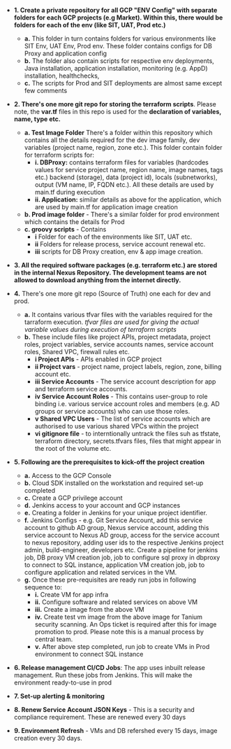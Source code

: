 - **1. Create a private repository for all GCP "ENV Config" with separate folders for each GCP projects (e.g Market). Within this, there would be folders for each of the env (like SIT, UAT, Prod etc.)**
  - **a.** This folder in turn contains folders for various environments like SIT Env, UAT Env, Prod env. These folder contains configs for DB Proxy and application config
  - **b.** The folder also contain scripts for respective env deployments, Java installation, application installation, monitoring (e.g. AppD) installation, healthchecks,
  - **c.** The scripts for Prod and SIT deployments are almost same except few comments
 
- **2. There's one more git repo for storing the terraform scripts**. Please note, the **var.tf** files in this repo is used for the **declaration of variables, name, type etc.**
  - **a. Test Image Folder** There's a folder within this repository which contains all the details required for the dev image family, dev variables (project name, region, zone etc.). This folder contain folder for terraform scripts for:
     - **i. DBProxy:** contains terraform files for variables (hardcodes values for service project name, region name, image names, tags etc.) backend (storage), data (project id), locals (subnetworks), output (VM name, IP, FQDN etc.). All these details are used by main.tf during execution
     - **ii. Application:** similar details as above for the application, which are used by main.tf for application image creation
   - **b. Prod image folder** - There's a similar folder for prod environment which contains the details for Prod
   - **c. groovy scripts** - Contains
     - **i** Folder for each of the environments like SIT, UAT etc.
     - **ii** Folders for release process, service account renewal etc.
     - **iii** scripts for DB Proxy creation, env & app image creation.
    
- **3. All the required software packages (e.g. terraform etc.) are stored in the internal Nexus Repository. The development teams are not allowed to download anything from the internet directly.**

- **4.** There's one more git repo (Source of Truth) one each for dev and prod.
   - **a.** It contains various tfvar files with the variables required for the tarraform execution. *tfvar files are used for giving the actual variable values during execution of terraform scripts*
   - **b.** These include files like project APIs, project metadata, project roles, project variables, service accounts names, service account roles, Shared VPC, firewall rules etc.
     - **i Project APIs** - APIs enabled in GCP project
     - **ii Project vars** - project name, project labels, region, zone, billing account etc.
     - **iii Service Accounts** -  The service account description for app and terraform service accounts.
     - **iv Service Account Roles** - This contains user-group to role binding i.e. various service account roles and members (e.g. AD groups or service accounts) who can use those roles.
     - **v Shared VPC Users** - The list of service accounts which are authorised to use various shared VPCs within the project
     - **vi gitignore file** - to interntionally untrack the files suh as tfstate, terraform directory, secrets.tfvars files, files that might appear in the root of the volume etc.
    
- **5. Following are the prerequisites to kick-off the project creation**
   - **a.** Access to the GCP Console
   - **b.** Cloud SDK installed on the workstation and required set-up completed
   - **c.** Create a GCP privilege account
   - **d.** Jenkins access to your account and GCP instances
   - **e.** Creating a folder in Jenkins for your unique project identifier.
   - **f.** Jenkins Configs - e.g. Git Service Account, add this service account to github AD group, Nexus service account, adding this service account to Nexus AD group, access for the service account to nexus repository, adding user ids to the respective Jenkins project admin, build-engineer, developers etc. Create a pipeline for jenkins job, DB proxy VM creation job, job to configure sql proxy in dbproxy to connect to SQL instance, application VM  creation job, job to configure application and related services in the VM.
   - **g.** Once these pre-requisites are ready run jobs in following sequence to:
     - **i.** Create VM for app infra
     - **ii.** Configure software and related services on above VM
     - **iii.** Create a image from the above VM
     - **iv.** Create test vm image from the above image for Tanium security scanning. An Ops ticket is required after this for image promotion to prod. Please note this is a manual process by central team.
     - **v.** After above step completed, run job to create VMs in Prod environment to connect SQL instance

- **6. Release management CI/CD Jobs**: The app uses inbuilt release management. Run these jobs from Jenkins. This will make the environment ready-to-use in prod

- **7. Set-up alerting & monitoring**

- **8. Renew Service Account JSON Keys** - This is a security and compliance requirement. These are renewed every 30 days

- **9. Environment Refresh** - VMs and DB refershed every 15 days, image creation every 30 days.
  

